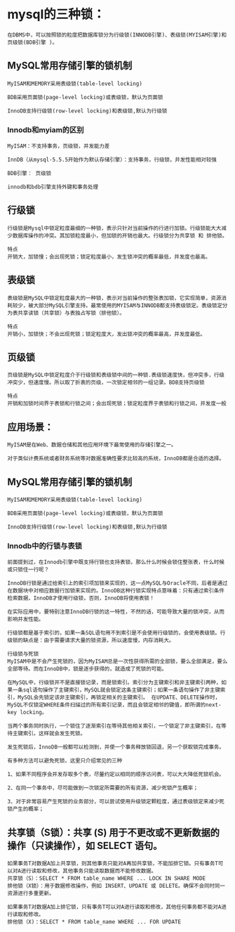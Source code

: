 # mysql的三种锁：

    在DBMS中，可以按照锁的粒度把数据库锁分为行级锁(INNODB引擎)、表级锁(MYISAM引擎)和页级锁(BDB引擎 )。

## MySQL常用存储引擎的锁机制

    MyISAM和MEMORY采用表级锁(table-level locking)

    BDB采用页面锁(page-level locking)或表级锁，默认为页面锁

    InnoDB支持行级锁(row-level locking)和表级锁,默认为行级锁

### Innodb和myiam的区别

    MyISAM：不支持事务，页级锁，并发能力差

    InnDB（从mysql-5.5.5开始作为默认存储引擎）：支持事务，行级锁，并发性能相对较强

    BDB引擎： 页级锁

    innodb和bdb引擎支持外键和事务处理

## 行级锁

    行级锁是Mysql中锁定粒度最细的一种锁，表示只针对当前操作的行进行加锁。行级锁能大大减少数据库操作的冲突。其加锁粒度最小，但加锁的开销也最大。行级锁分为共享锁 和 排他锁。

    特点
    开销大，加锁慢；会出现死锁；锁定粒度最小，发生锁冲突的概率最低，并发度也最高。

  

## 表级锁

    表级锁是MySQL中锁定粒度最大的一种锁，表示对当前操作的整张表加锁，它实现简单，资源消耗较少，被大部分MySQL引擎支持。最常使用的MYISAM与INNODB都支持表级锁定。表级锁定分为表共享读锁（共享锁）与表独占写锁（排他锁）。

    特点
    开销小，加锁快；不会出现死锁；锁定粒度大，发出锁冲突的概率最高，并发度最低。

## 页级锁

    页级锁是MySQL中锁定粒度介于行级锁和表级锁中间的一种锁.表级锁速度快，但冲突多，行级冲突少，但速度慢。所以取了折衷的页级，一次锁定相邻的一组记录。BDB支持页级锁

    特点
    开销和加锁时间界于表锁和行锁之间；会出现死锁；锁定粒度界于表锁和行锁之间，并发度一般

## 应用场景：

    MyISAM是在Web、数据仓储和其他应用环境下最常使用的存储引擎之一。

    对于类似计费系统或者财务系统等对数据准确性要求比较高的系统，InnoDB都是合适的选择。









































## MySQL常用存储引擎的锁机制

    MyISAM和MEMORY采用表级锁(table-level locking)

    BDB采用页面锁(page-level locking)或表级锁，默认为页面锁

    InnoDB支持行级锁(row-level locking)和表级锁,默认为行级锁

### Innodb中的行锁与表锁

    前面提到过，在Innodb引擎中既支持行锁也支持表锁，那么什么时候会锁住整张表，什么时候或只锁住一行呢？

    InnoDB行锁是通过给索引上的索引项加锁来实现的，这一点MySQL与Oracle不同，后者是通过在数据块中对相应数据行加锁来实现的。InnoDB这种行锁实现特点意味着：只有通过索引条件检索数据，InnoDB才使用行级锁，否则，InnoDB将使用表锁！

    在实际应用中，要特别注意InnoDB行锁的这一特性，不然的话，可能导致大量的锁冲突，从而影响并发性能。

    行级锁都是基于索引的，如果一条SQL语句用不到索引是不会使用行级锁的，会使用表级锁。行级锁的缺点是：由于需要请求大量的锁资源，所以速度慢，内存消耗大。

    行级锁与死锁
    MyISAM中是不会产生死锁的，因为MyISAM总是一次性获得所需的全部锁，要么全部满足，要么全部等待。而在InnoDB中，锁是逐步获得的，就造成了死锁的可能。

    在MySQL中，行级锁并不是直接锁记录，而是锁索引。索引分为主键索引和非主键索引两种，如果一条sql语句操作了主键索引，MySQL就会锁定这条主键索引；如果一条语句操作了非主键索引，MySQL会先锁定该非主键索引，再锁定相关的主键索引。 在UPDATE、DELETE操作时，MySQL不仅锁定WHERE条件扫描过的所有索引记录，而且会锁定相邻的键值，即所谓的next-key locking。

    当两个事务同时执行，一个锁住了逐渐索引在等待其他相关索引，一个锁定了非主键索引，在等待主键索引。这样就会发生死锁。

    发生死锁后，InnoDB一般都可以检测到，并使一个事务释放锁回退，另一个获取锁完成事务。

    有多种方法可以避免死锁，这里只介绍常见的三种

    1、如果不同程序会并发存取多个表，尽量约定以相同的顺序访问表，可以大大降低死锁机会。

    2、在同一个事务中，尽可能做到一次锁定所需要的所有资源，减少死锁产生概率；

    3、对于非常容易产生死锁的业务部分，可以尝试使用升级锁定颗粒度，通过表级锁定来减少死锁产生的概率；

##   共享锁（S锁）：共享 (S) 用于不更改或不更新数据的操作（只读操作），如 SELECT 语句。

    如果事务T对数据A加上共享锁，则其他事务只能对A再加共享锁，不能加排它锁。只有事务T可以对A进行读取和修改，其他事务只能读取数据而不能修改数据。
    共享锁（S）：SELECT * FROM table_name WHERE ... LOCK IN SHARE MODE
    排他锁（X锁）：用于数据修改操作，例如 INSERT、UPDATE 或 DELETE。确保不会同时同一资源进行多重更新。

    如果事务T对数据A加上排它锁，只有事务T可以对A进行读取和修改，其他任何事务都不能对A进行读取和修改。
    排他锁（X)：SELECT * FROM table_name WHERE ... FOR UPDATE